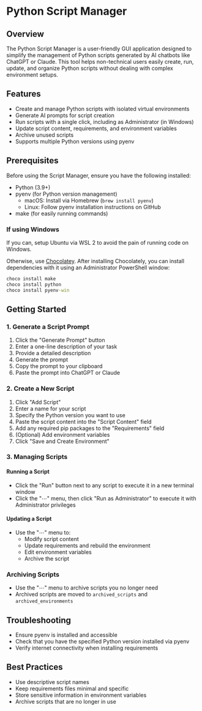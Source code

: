 # Python Script Manager

## Overview

The Python Script Manager is a user-friendly GUI application designed to simplify the management of Python scripts generated by AI chatbots like ChatGPT or Claude. This tool helps non-technical users easily create, run, update, and organize Python scripts without dealing with complex environment setups.

## Features

- Create and manage Python scripts with isolated virtual environments
- Generate AI prompts for script creation
- Run scripts with a single click, including as Administrator (in Windows)
- Update script content, requirements, and environment variables
- Archive unused scripts
- Supports multiple Python versions using pyenv

## Prerequisites

Before using the Script Manager, ensure you have the following installed:

- Python (3.9+)
- pyenv (for Python version management)
  - macOS: Install via Homebrew (`brew install pyenv`)
  - Linux: Follow pyenv installation instructions on GitHub
- make (for easily running commands)

### If using Windows

If you can, setup Ubuntu via WSL 2 to avoid the pain of running code on Windows.

Otherwise, use [Chocolatey](https://chocolatey.org/install). After installing Chocolately, you can install dependencies with it using an Administrator PowerShell window:

```cmd
choco install make
choco install python
choco install pyenv-win
```

## Getting Started

### 1. Generate a Script Prompt

1. Click the "Generate Prompt" button
2. Enter a one-line description of your task
3. Provide a detailed description
4. Generate the prompt
5. Copy the prompt to your clipboard
6. Paste the prompt into ChatGPT or Claude

### 2. Create a New Script

1. Click "Add Script"
2. Enter a name for your script
3. Specify the Python version you want to use
4. Paste the script content into the "Script Content" field
5. Add any required pip packages to the "Requirements" field
6. (Optional) Add environment variables
7. Click "Save and Create Environment"

### 3. Managing Scripts

#### Running a Script

- Click the "Run" button next to any script to execute it in a new terminal window
- Click the "⋯" menu, then click "Run as Administrator" to execute it with Administrator privileges

#### Updating a Script

- Use the "⋯" menu to:
  - Modify script content
  - Update requirements and rebuild the environment
  - Edit environment variables
  - Archive the script

### Archiving Scripts

- Use the "⋯" menu to archive scripts you no longer need
- Archived scripts are moved to `archived_scripts` and `archived_environments`

## Troubleshooting

- Ensure pyenv is installed and accessible
- Check that you have the specified Python version installed via pyenv
- Verify internet connectivity when installing requirements

## Best Practices

- Use descriptive script names
- Keep requirements files minimal and specific
- Store sensitive information in environment variables
- Archive scripts that are no longer in use
